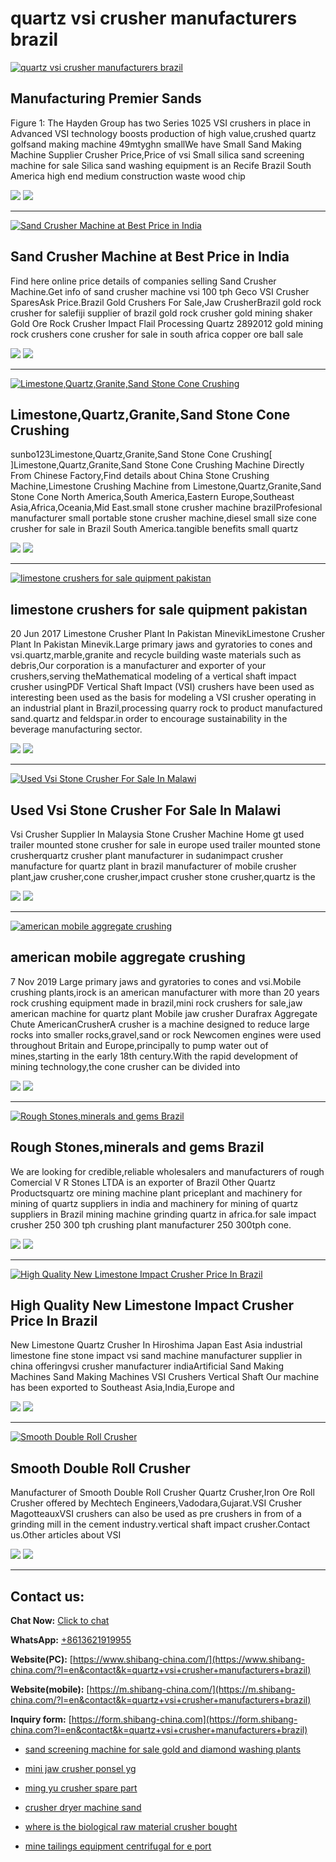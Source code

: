 # quartz vsi crusher manufacturers brazil

<a href="https://swt.shibang-china.com/?l=en&img&k=quartz+vsi+crusher+manufacturers+brazil" target="_blank">![quartz vsi crusher manufacturers brazil](http://static.shibang-china.com/all-800x300/393.jpg)</a>

## Manufacturing Premier Sands
Figure 1: The Hayden Group has two Series 1025 VSI crushers in place in Advanced VSI technology boosts production of high value,crushed quartz golfsand making machine 49mtyghn smallWe have Small Sand Making Machine Supplier Crusher Price,Price of vsi Small silica sand screening machine for sale Silica sand washing equipment is an Recife Brazil South America high end medium construction waste wood chip


<a href="https://whatsapp.shibangsoft.com/WhatsApp.php" target="_blank" title="WhatsApp">![](http://static.shibang-china.com/icon/whatsapp.png)</a> <a href="https://swt.shibang-china.com/?l=en&icon&k=quartz+vsi+crusher+manufacturers+brazil" target="_blank">![](http://static.shibang-china.com/icon/chat-en.png)</a>

---

<a href="https://swt.shibang-china.com/?l=en&img&k=quartz+vsi+crusher+manufacturers+brazil" target="_blank">![Sand Crusher Machine at Best Price in India](http://static.shibang-china.com/all-800x300/665.jpg)</a>

## Sand Crusher Machine at Best Price in India
Find here online price details of companies selling Sand Crusher Machine.Get info of sand crusher machine vsi 100 tph Geco VSI Crusher SparesAsk Price.Brazil Gold Crushers For Sale,Jaw CrusherBrazil gold rock crusher for salefiji supplier of brazil gold rock crusher gold mining shaker Gold Ore Rock Crusher Impact Flail Processing Quartz 2892012 gold mining rock crushers cone crusher for sale in south africa copper ore ball sale


<a href="https://whatsapp.shibangsoft.com/WhatsApp.php" target="_blank" title="WhatsApp">![](http://static.shibang-china.com/icon/whatsapp.png)</a> <a href="https://swt.shibang-china.com/?l=en&icon&k=quartz+vsi+crusher+manufacturers+brazil" target="_blank">![](http://static.shibang-china.com/icon/chat-en.png)</a>

---

<a href="https://swt.shibang-china.com/?l=en&img&k=quartz+vsi+crusher+manufacturers+brazil" target="_blank">![Limestone,Quartz,Granite,Sand Stone Cone Crushing](http://static.shibang-china.com/all-800x300/1181.jpg)</a>

## Limestone,Quartz,Granite,Sand Stone Cone Crushing
sunbo123Limestone,Quartz,Granite,Sand Stone Cone Crushing[ ]Limestone,Quartz,Granite,Sand Stone Cone Crushing Machine Directly From Chinese Factory,Find details about China Stone Crushing Machine,Limestone Crushing Machine from Limestone,Quartz,Granite,Sand Stone Cone North America,South America,Eastern Europe,Southeast Asia,Africa,Oceania,Mid East.small stone crusher machine brazilProfesional manufacturer small portable stone crusher machine,diesel small size cone crusher for sale in Brazil South America.tangible benefits small quartz


<a href="https://whatsapp.shibangsoft.com/WhatsApp.php" target="_blank" title="WhatsApp">![](http://static.shibang-china.com/icon/whatsapp.png)</a> <a href="https://swt.shibang-china.com/?l=en&icon&k=quartz+vsi+crusher+manufacturers+brazil" target="_blank">![](http://static.shibang-china.com/icon/chat-en.png)</a>

---

<a href="https://swt.shibang-china.com/?l=en&img&k=quartz+vsi+crusher+manufacturers+brazil" target="_blank">![limestone crushers for sale quipment pakistan](http://static.shibang-china.com/all-800x300/476.jpg)</a>

## limestone crushers for sale quipment pakistan
20 Jun 2017 Limestone Crusher Plant In Pakistan MinevikLimestone Crusher Plant In Pakistan Minevik.Large primary jaws and gyratories to cones and vsi.quartz,marble,granite and recycle building waste materials such as debris,Our corporation is a manufacturer and exporter of your crushers,serving theMathematical modeling of a vertical shaft impact crusher usingPDF Vertical Shaft Impact (VSI) crushers have been used as interesting been used as the basis for modeling a VSI crusher operating in an industrial plant in Brazil,processing quarry rock to product manufactured sand.quartz and feldspar.in order to encourage sustainability in the beverage manufacturing sector.


<a href="https://whatsapp.shibangsoft.com/WhatsApp.php" target="_blank" title="WhatsApp">![](http://static.shibang-china.com/icon/whatsapp.png)</a> <a href="https://swt.shibang-china.com/?l=en&icon&k=quartz+vsi+crusher+manufacturers+brazil" target="_blank">![](http://static.shibang-china.com/icon/chat-en.png)</a>

---

<a href="https://swt.shibang-china.com/?l=en&img&k=quartz+vsi+crusher+manufacturers+brazil" target="_blank">![Used Vsi Stone Crusher For Sale In Malawi](http://static.shibang-china.com/all-800x300/849.jpg)</a>

## Used Vsi Stone Crusher For Sale In Malawi
Vsi Crusher Supplier In Malaysia Stone Crusher Machine Home gt used trailer mounted stone crusher for sale in europe used trailer mounted stone crusherquartz crusher plant manufacturer in sudanimpact crusher manufacture for quartz plant in brazil manufacturer of mobile crusher plant,jaw crusher,cone crusher,impact crusher stone crusher,quartz is the


<a href="https://whatsapp.shibangsoft.com/WhatsApp.php" target="_blank" title="WhatsApp">![](http://static.shibang-china.com/icon/whatsapp.png)</a> <a href="https://swt.shibang-china.com/?l=en&icon&k=quartz+vsi+crusher+manufacturers+brazil" target="_blank">![](http://static.shibang-china.com/icon/chat-en.png)</a>

---

<a href="https://swt.shibang-china.com/?l=en&img&k=quartz+vsi+crusher+manufacturers+brazil" target="_blank">![american mobile aggregate crushing](http://static.shibang-china.com/all-800x300/1366.jpg)</a>

## american mobile aggregate crushing
7 Nov 2019 Large primary jaws and gyratories to cones and vsi.Mobile crushing plants,irock is an american manufacturer with more than 20 years rock crushing equipment made in brazil,mini rock crushers for sale,jaw american machine for quartz plant Mobile jaw crusher Durafrax Aggregate Chute AmericanCrusherA crusher is a machine designed to reduce large rocks into smaller rocks,gravel,sand or rock Newcomen engines were used throughout Britain and Europe,principally to pump water out of mines,starting in the early 18th century.With the rapid development of mining technology,the cone crusher can be divided into


<a href="https://whatsapp.shibangsoft.com/WhatsApp.php" target="_blank" title="WhatsApp">![](http://static.shibang-china.com/icon/whatsapp.png)</a> <a href="https://swt.shibang-china.com/?l=en&icon&k=quartz+vsi+crusher+manufacturers+brazil" target="_blank">![](http://static.shibang-china.com/icon/chat-en.png)</a>

---

<a href="https://swt.shibang-china.com/?l=en&img&k=quartz+vsi+crusher+manufacturers+brazil" target="_blank">![Rough Stones,minerals and gems Brazil](http://static.shibang-china.com/all-800x300/1048.jpg)</a>

## Rough Stones,minerals and gems Brazil
We are looking for credible,reliable wholesalers and manufacturers of rough Comercial V R Stones LTDA is an exporter of Brazil Other Quartz Productsquartz ore mining machine plant priceplant and machinery for mining of quartz suppliers in india and machinery for mining of quartz suppliers in Brazil mining machine grinding quartz in africa.for sale impact crusher 250 300 tph crushing plant manufacturer 250 300tph cone.


<a href="https://whatsapp.shibangsoft.com/WhatsApp.php" target="_blank" title="WhatsApp">![](http://static.shibang-china.com/icon/whatsapp.png)</a> <a href="https://swt.shibang-china.com/?l=en&icon&k=quartz+vsi+crusher+manufacturers+brazil" target="_blank">![](http://static.shibang-china.com/icon/chat-en.png)</a>

---

<a href="https://swt.shibang-china.com/?l=en&img&k=quartz+vsi+crusher+manufacturers+brazil" target="_blank">![High Quality New Limestone Impact Crusher Price In Brazil](http://static.shibang-china.com/all-800x300/1289.jpg)</a>

## High Quality New Limestone Impact Crusher Price In Brazil
New Limestone Quartz Crusher In Hiroshima Japan East Asia industrial limestone fine stone impact vsi sand machine manufacturer supplier in china offeringvsi crusher manufacturer indiaArtificial Sand Making Machines Sand Making Machines VSI Crushers Vertical Shaft Our machine has been exported to Southeast Asia,India,Europe and


<a href="https://whatsapp.shibangsoft.com/WhatsApp.php" target="_blank" title="WhatsApp">![](http://static.shibang-china.com/icon/whatsapp.png)</a> <a href="https://swt.shibang-china.com/?l=en&icon&k=quartz+vsi+crusher+manufacturers+brazil" target="_blank">![](http://static.shibang-china.com/icon/chat-en.png)</a>

---

<a href="https://swt.shibang-china.com/?l=en&img&k=quartz+vsi+crusher+manufacturers+brazil" target="_blank">![Smooth Double Roll Crusher](http://static.shibang-china.com/all-800x300/899.jpg)</a>

## Smooth Double Roll Crusher
Manufacturer of Smooth Double Roll Crusher Quartz Crusher,Iron Ore Roll Crusher offered by Mechtech Engineers,Vadodara,Gujarat.VSI Crusher MagotteauxVSI crushers can also be used as pre crushers in from of a grinding mill in the cement industry.vertical shaft impact crusher.Contact us.Other articles about VSI


<a href="https://whatsapp.shibangsoft.com/WhatsApp.php" target="_blank" title="WhatsApp">![](http://static.shibang-china.com/icon/whatsapp.png)</a> <a href="https://swt.shibang-china.com/?l=en&icon&k=quartz+vsi+crusher+manufacturers+brazil" target="_blank">![](http://static.shibang-china.com/icon/chat-en.png)</a>

---
## Contact us:

**Chat Now:** [Click to chat](https://swt.shibang-china.com?l=en&contact&k=quartz+vsi+crusher+manufacturers+brazil)

**WhatsApp:**  [+8613621919955](https://whatsapp.shibangsoft.com/WhatsApp.php)

**Website(PC):** [https://www.shibang-china.com/](https://www.shibang-china.com/?l=en&contact&k=quartz+vsi+crusher+manufacturers+brazil)

**Website(mobile):** [https://m.shibang-china.com/](https://m.shibang-china.com/?l=en&contact&k=quartz+vsi+crusher+manufacturers+brazil)

**Inquiry form:** [https://form.shibang-china.com](https://form.shibang-china.com?l=en&contact&k=quartz+vsi+crusher+manufacturers+brazil)

* [sand screening machine for sale gold and diamond washing plants](../161/sand%20screening%20machine%20for%20sale%20gold%20and%20diamond%20washing%20plants.md)

* [mini jaw crusher ponsel yg](../162/mini%20jaw%20crusher%20ponsel%20yg.md)

* [ming yu crusher spare part](../163/ming%20yu%20crusher%20spare%20part.md)

* [crusher dryer machine sand](../166/crusher%20dryer%20machine%20sand.md)

* [where is the biological raw material crusher bought ](../170/where%20is%20the%20biological%20raw%20material%20crusher%20bought%20.md)

* [mine tailings equipment centrifugal for e port](../165/mine%20tailings%20equipment%20centrifugal%20for%20e%20port.md)